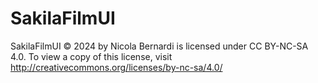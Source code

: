# SakilaFilmUI
SakilaFilmUI © 2024 by Nicola Bernardi is licensed under CC BY-NC-SA 4.0. To view a copy of this license, visit http://creativecommons.org/licenses/by-nc-sa/4.0/
